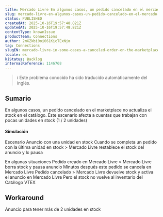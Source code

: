 ```yaml
---
title: Mercado Livre En algunos casos, un pedido cancelado en el mercado no actualiza las existencias en el catálogo
slug: mercado-livre-en-algunos-casos-un-pedido-cancelado-en-el-mercado-no-actualiza-las-existencias-en-el-catalogo
status: PUBLISHED
createdAt: 2025-10-16T19:57:48.821Z
updatedAt: 2025-10-16T19:57:48.821Z
contentType: knownIssue
productTeam: Connections
author: 2mXZkbi0oi061KicTExNjo
tag: Connections
slugEN: mercado-livre-in-some-cases-a-canceled-order-on-the-marketplace-doesnt-update-stock-in-the-catalog
locale: es
kiStatus: Backlog
internalReference: 1146768
---
```


>ℹ️ Este problema conocido ha sido traducido automáticamente del inglés.

## Sumario


En algunos casos, un pedido cancelado en el marketplace no actualiza el stock en el catálogo. Este escenario afecta a cuentas que trabajan con pocas unidades en stock (1 / 2 unidades)



#### Simulación



Escenario
Anuncio con una unidad en stock
Cuando se completa un pedido con la última unidad en stock > Mercado Livre restablece el stock del anuncio y lo pausa

En algunas situaciones
Pedido creado en Mercado Livre > Mercado Livre borra stock y pausa anuncio
Minutos después este pedido se cancela en Mercado Livre
Pedido cancelado > Mercado Livre devuelve stock y activa el anuncio en Mercado Livre
Pero el stock no vuelve al inventario del Catálogo VTEX


## Workaround


Anuncio para tener más de 2 unidades en stock



